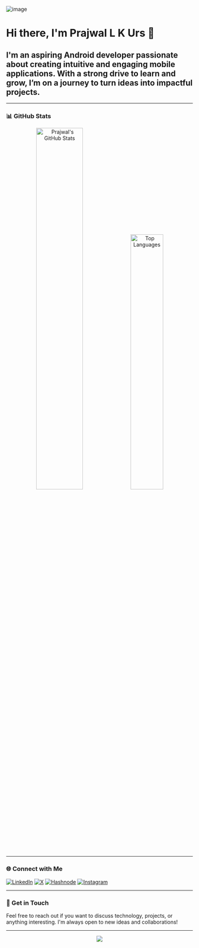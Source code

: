 ![image](https://github.com/iprajwallkurs/iprajwallkurs/assets/153601054/340b039e-8238-4166-bc84-e28d58c75d6e)


# Hi there, I'm Prajwal L K Urs  🌌

## I'm an aspiring Android developer passionate about creating intuitive and engaging mobile applications. With a strong drive to learn and grow, I’m on a journey to turn ideas into impactful projects.
---
### 📊 GitHub Stats

<div align="center">
  <img src="https://github-readme-stats.vercel.app/api?username=iprajwallkurs&show_icons=true&theme=radical" alt="Prajwal's GitHub Stats" width="50%"/>
  <img src="https://github-readme-stats.vercel.app/api/top-langs/?username=iprajwallkurs&layout=compact&theme=radical" alt="Top Languages" width="42%"/>
</div>

---

### 🌐 Connect with Me

[![LinkedIn](https://img.shields.io/badge/linkedin-%231E77B5.svg?&style=for-the-badge&logo=linkedin&logoColor=white)](https://www.linkedin.com/in/prajwallkurs/)
[![X](https://img.shields.io/badge/-X(TWITTER)%20-%23000000.svg?style=for-the-badge&logo=x&logoColor=white)](https://x.com/prajwallkurs)
[![Hashnode](https://img.shields.io/badge/hashnode-%232962FF.svg?&style=for-the-badge&logo=hashnode&logoColor=white)](https://prajwallkurs.hashnode.dev/)
[![Instagram](https://img.shields.io/badge/Instagram-%23F77737.svg?&style=for-the-badge&logo=instagram&logoColor=white)](https://www.instagram.com/prajwallkurs/)

---

### 💬 Get in Touch
Feel free to reach out if you want to discuss technology, projects, or anything interesting. I'm always open to new ideas and collaborations!

---

<div align="center">
  <img src="https://img.shields.io/badge/Keep_Coding-100000?style=for-the-badge&logo=KeepCoding&logoColor=white">
</div>
